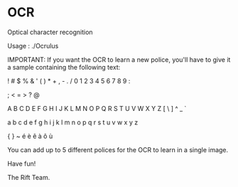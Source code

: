 OCR
===

Optical character recognition

Usage : ./Ocrulus

IMPORTANT: If you want the OCR to learn a new police, you'll have to give it a sample containing the following text: 

! # $ % & ' ( ) * + , - . / 0 1 2 3 4 5 6 7 8 9 :

; < = > ? @

A B C D E F G H I J K L M N O P Q R S T U V W X Y Z [ \ ] ^ _ `

a b c d e f g h i j k l m n o p q r s t u v w x y z

{ } ~ é è ê à ô ù

You can add up to 5 different polices for the OCR to learn in a single image.

Have fun!

The Rift Team.

